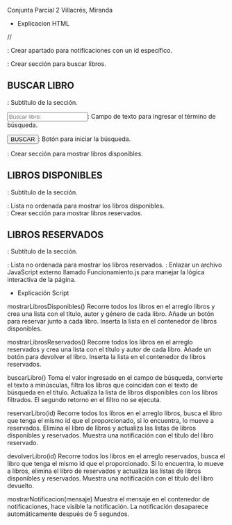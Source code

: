 Conjunta Parcial 2
Villacrés, Miranda

* Explicacion HTML

// <div id="notificaciones"></div>: Crear apartado para notificaciones con un id específico.

<section> : Crear sección para buscar libros.
  
<h2>BUSCAR LIBRO</h2>: Subtítulo de la sección.

<input type="text" id="campoBusqueda" placeholder="Buscar libro: ">: Campo de texto para ingresar el término de búsqueda.

<button>BUSCAR</button>: Botón para iniciar la búsqueda.

<section> : Crear sección para mostrar libros disponibles.
  
<h2>LIBROS DISPONIBLES</h2>: Subtítulo de la sección.

<ul id="listaLibrosDisponibles" class="lista"></ul>: Lista no ordenada para mostrar los libros disponibles.

<section> : Crear sección para mostrar libros reservados.
  
<h2>LIBROS RESERVADOS</h2>: Subtítulo de la sección.

<ul id="listaLibrosReservados" class="lista"></ul>: Lista no ordenada para mostrar los libros reservados.

<script src="Funcionamiento.js"></script>: Enlazar un archivo JavaScript externo llamado Funcionamiento.js para manejar la lógica interactiva de la página.


* Explicación Script
  
mostrarLibrosDisponibles()
Recorre todos los libros en el arreglo libros y crea una lista con el título, autor y género de cada libro.
Añade un botón para reservar junto a cada libro.
Inserta la lista en el contenedor de libros disponibles.


mostrarLibrosReservados()
Recorre todos los libros en el arreglo reservados y crea una lista con el título y autor de cada libro.
Añade un botón para devolver el libro.
Inserta la lista en el contenedor de libros reservados.


buscarLibro()
Toma el valor ingresado en el campo de búsqueda, convierte el texto a minúsculas, filtra los libros que coincidan con el texto de búsqueda en el título.
Actualiza la lista de libros disponibles con los libros filtrados.
El segundo retorno en el filtro no se ejecuta.


reservarLibro(id)
Recorre todos los libros en el arreglo libros, busca el libro que tenga el mismo id que el proporcionado, si lo encuentra, lo mueve a reservados.
Elimina el libro de libros y actualiza las listas de libros disponibles y reservados.
Muestra una notificación con el título del libro reservado.


devolverLibro(id)
Recorre todos los libros en el arreglo reservados, busca el libro que tenga el mismo id que el proporcionado.
Si lo encuentra, lo mueve a libros, elimina el libro de reservados y actualiza las listas de libros disponibles y reservados.
Muestra una notificación con el título del libro devuelto.


mostrarNotificacion(mensaje)
Muestra el mensaje en el contenedor de notificaciones, hace visible la notificación.
La notificación desaparece automáticamente después de 5 segundos.




